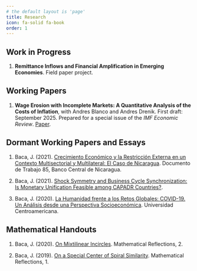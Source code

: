 ```yaml
---
# the default layout is 'page'
title: Research
icon: fa-solid fa-book
order: 1
---
```


## Work in Progress

1. **Remittance Inflows and Financial Amplification in Emerging Economies**. Field paper project.

## Working Papers

1. **Wage Erosion with Incomplete Markets: A Quantitative Analysis of the Costs of Inflation**, with Andres Blanco and Andres Drenik. First draft: September 2025. Prepared for a special issue of the _IMF Economic Review_. [Paper](https://drive.google.com/file/d/1xokCUNR2QIav7S5_2TGC1pZ3sBe1ssad/view). 

## Dormant Working Papers and Essays

1. Baca, J. (2021). [Crecimiento Económico y la Restricción Externa en un Contexto Multisectorial y Multilateral: El Caso de Nicaragua](https://www.bcn.gob.ni/system/files_force/documentos/DT085_Crecimiento_econ%C3%B3mico_y_la_restricci%C3%B3n_externa.pdf?download=1). Documento de Trabajo 85, Banco Central de Nicaragua.

2. Baca, J. (2021). [Shock Symmetry and Business Cycle Synchronization: Is Monetary Unification Feasible among CAPADR Countries?](https://arxiv.org/pdf/2112.02063.pdf).

3. Baca, J. (2020). [La Humanidad frente a los Retos Globales: COVID-19. Un Análisis desde una Perspectiva Socioeconómica](https://jbacaob.com/assets/pdf/E_Covid19.pdf). Universidad Centroamericana.

## Mathematical Handouts

1. Baca, J. (2020). [On Mixtilinear Incircles](https://jbacaob.com/assets/pdf/mr_2_2020_mixtilinear.pdf). Mathematical Reflections, 2.

2. Baca, J. (2019). [On a Special Center of Spiral Similarity](https://jbacaob.com/assets/pdf/mr_1_2019_spiral_similarity.pdf). Mathematical Reflections, 1.